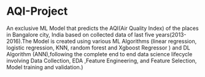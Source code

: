 # AQI-Project
An exclusive ML Model that predicts the AQI(Air Quality Index) of the places in Bangalore city, India  based on collected data of last five years(2013-2016).The Model is created using various ML Algorithms (linear regression, logistic regression, KNN, random forest and Xgboost Regressor ) and DL Algorithm (ANN),following the complete end to end data science lifecycle involving Data Collection, EDA ,Feature Engineering, and Feature Selection, Model training and validation.)
